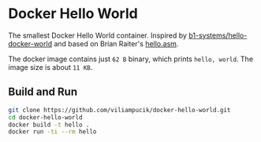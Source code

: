 # Docker Hello World

The smallest Docker Hello World container. Inspired by [b1-systems/hello-docker-world](https://github.com/b1-systems/hello-docker-world) and based on Brian Raiter's [hello.asm](http://www.muppetlabs.com/~breadbox/software/tiny/hello.asm.txt).

The docker image contains just `62 B` binary, which prints `hello, world`. The image size is about `11 KB`.

## Build and Run

```sh
git clone https://github.com/viliampucik/docker-hello-world.git
cd docker-hello-world
docker build -t hello .
docker run -ti --rm hello
```
